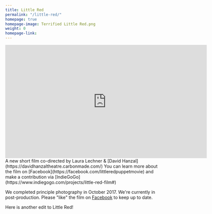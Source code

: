```yaml
---
title: Little Red
permalink: "/little-red/"
homepage: true
homepage-image: Terrified Little Red.png
weight: 0
homepage-link: 
---
```


<iframe src="https://player.vimeo.com/video/237485607" width="640" height="360" frameborder="0" webkitallowfullscreen mozallowfullscreen allowfullscreen></iframe>
A new short film co-directed by Laura Lechner & [David Hanzal](https://davidhanzaltheatre.carbonmade.com/) 
You can learn more about the film on [Facebook](https://facebook.com/littleredpuppetmovie) and make a contribution via [IndieGoGo](https://www.indiegogo.com/projects/little-red-film#)

We completed principle photography in October 2017. We're currently in post-production. Please "like" the film on [Facebook](https://facebook.com/littleredpuppetmovie) to keep up to date.

Here is another edit to Little Red!
